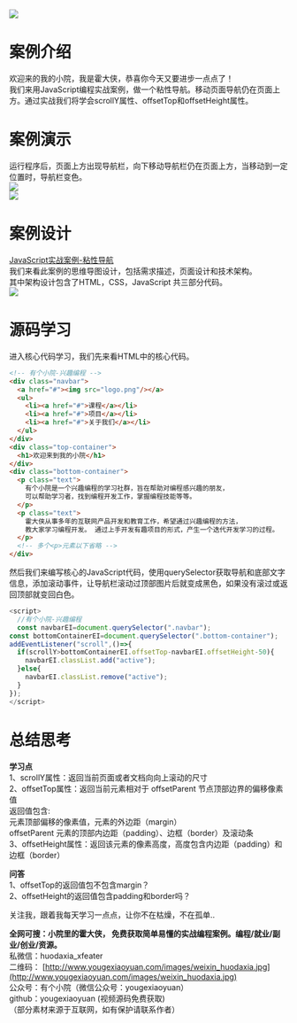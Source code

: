 <a name="E6uyD"></a>
# 
![](https://cdn.nlark.com/yuque/0/2022/jpeg/34403478/1669362009313-829b97db-5069-4d5f-826d-8d02b8d43e78.jpeg#averageHue=%23ebf9ed&clientId=u066a28e8-7e21-4&crop=0&crop=0&crop=1&crop=1&from=paste&id=ubbc939fa&margin=%5Bobject%20Object%5D&originHeight=1080&originWidth=1920&originalType=url&ratio=1&rotation=0&showTitle=false&status=done&style=none&taskId=uaa1b68fc-6266-428a-824b-7c1db25fef3&title=)
<a name="ufph4"></a>
# **案例介绍**
欢迎来的我的小院，我是霍大侠，恭喜你今天又要进步一点点了！<br />我们来用JavaScript编程实战案例，做一个粘性导航。移动页面导航仍在页面上方。通过实战我们将学会scrollY属性、offsetTop和offsetHeight属性。
<a name="j0bvj"></a>
# **案例演示**
运行程序后，页面上方出现导航栏，向下移动导航栏仍在页面上方，当移动到一定位置时，导航栏变色。<br />![](https://cdn.nlark.com/yuque/0/2022/png/34403478/1669362009305-0ee6a5f5-546d-46eb-92e9-dffaa27a8450.png#averageHue=%237a8291&clientId=u066a28e8-7e21-4&crop=0&crop=0&crop=1&crop=1&from=paste&id=u80daa596&margin=%5Bobject%20Object%5D&originHeight=936&originWidth=1862&originalType=url&ratio=1&rotation=0&showTitle=false&status=done&style=none&taskId=u99ac458c-1ebb-450b-8f2a-eee485623ef&title=)<br />![](https://cdn.nlark.com/yuque/0/2022/png/34403478/1669362009300-f9882d0b-20e5-4e3a-b261-f804e9d270b2.png#averageHue=%23e6e6e5&clientId=u066a28e8-7e21-4&crop=0&crop=0&crop=1&crop=1&from=paste&id=u451652be&margin=%5Bobject%20Object%5D&originHeight=936&originWidth=1862&originalType=url&ratio=1&rotation=0&showTitle=false&status=done&style=none&taskId=u9c34fa08-00fc-4b3a-ab3e-c49d7c8909f&title=)
<a name="QWqVI"></a>
# **案例设计**
[JavaScript实战案例-粘性导航](https://docs.qq.com/mind/DTEVzWG5jS0NhbU5x)<br />我们来看此案例的思维导图设计，包括需求描述，页面设计和技术架构。<br />其中架构设计包含了HTML，CSS，JavaScript 共三部分代码。<br />![](https://cdn.nlark.com/yuque/0/2022/png/34403478/1669362009432-d163731b-4b68-42fc-8943-1c54eff2024c.png#averageHue=%23d6e7d0&clientId=u066a28e8-7e21-4&crop=0&crop=0&crop=1&crop=1&from=paste&id=u58aec566&margin=%5Bobject%20Object%5D&originHeight=627&originWidth=783&originalType=url&ratio=1&rotation=0&showTitle=false&status=done&style=none&taskId=u280f4cae-2024-4a10-bdae-cb4b3617fdb&title=)
<a name="Afwya"></a>
# **源码学习**
进入核心代码学习，我们先来看HTML中的核心代码。
```html
<!-- 有个小院-兴趣编程 -->
<div class="navbar">
  <a href="#"><img src="logo.png"/></a>
  <ul>
    <li><a href="#">课程</a></li>
    <li><a href="#">项目</a></li>
    <li><a href="#">关于我们</a></li>
  </ul>
</div>
<div class="top-container">
  <h1>欢迎来到我的小院</h1>
</div>
<div class="bottom-container">
  <p class="text">
    有个小院是一个兴趣编程的学习社群，旨在帮助对编程感兴趣的朋友，
    可以帮助学习者，找到编程开发工作，掌握编程技能等等。
  </p>
  <p class="text">
    霍大侠从事多年的互联网产品开发和教育工作，希望通过兴趣编程的方法，
    教大家学习编程开发。 通过上手开发有趣项目的形式，产生一个迭代开发学习的过程。
  </p>
  <!-- 多个<p>元素以下省略 -->
</div>
```
然后我们来编写核心的JavaScript代码，使用querySelector获取导航和底部文字信息，添加滚动事件，让导航栏滚动过顶部图片后就变成黑色，如果没有滚过或返回顶部就变回白色。
```javascript
<script>
  //有个小院-兴趣编程
  const navbarEI=document.querySelector(".navbar");
const bottomContainerEI=document.querySelector(".bottom-container");
addEventListener("scroll",()=>{
  if(scrollY>bottomContainerEI.offsetTop-navbarEI.offsetHeight-50){
    navbarEI.classList.add("active");
  }else{
    navbarEI.classList.remove("active");
  }
});
</script>

```
<a name="y92KD"></a>
# **总结思考**
**学习点**<br />1、scrollY属性：返回当前页面或者文档向向上滚动的尺寸<br />2、offsetTop属性：返回当前元素相对于 offsetParent 节点顶部边界的偏移像素值<br />返回值包含:<br />元素顶部偏移的像素值，元素的外边距（margin）<br />offsetParent 元素的顶部内边距（padding）、边框（border）及滚动条<br />3、offsetHeight属性：返回该元素的像素高度，高度包含内边距（padding）和边框（border）

**问答**<br />1、offsetTop的返回值包不包含margin？<br />2、offsetHeight的返回值包含padding和border吗？

关注我，跟着我每天学习一点点，让你不在枯燥，不在孤单..

**全网可搜：小院里的霍大侠， 免费获取简单易懂的实战编程案例。编程/就业/副业/创业/资源。**<br />私微信：huodaxia_xfeater<br />二维码： [http://www.yougexiaoyuan.com/images/weixin_huodaxia.jpg](http://www.yougexiaoyuan.com/images/weixin_huodaxia.jpg)<br />公众号：有个小院（微信公众号：yougexiaoyuan）<br />github：yougexiaoyuan (视频源码免费获取)<br />（部分素材来源于互联网，如有保护请联系作者）
